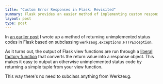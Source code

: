 ```yaml
---
title: "Custom Error Responses in Flask: Revisited"
summary: Flask provides an easier method of implementing custom responses.
layout: post
type: post
---
```


In [an earlier post](http://xor.lonnen.com/2012/12/30/custom-flask-error.html) I wrote up a method of returning unimplemented status codes in Flask based on subclassing `werkzeug.exceptions.HTTPException`.

As it turns out, the output of Flask view functions are run through a [liberal factory function](http://flask.pocoo.org/docs/api/#flask.Flask.make_response) that converts the return value into a response object. This makes it easy to output an otherwise unimplemented status code by returning a simple tuple from your view function.

<script src="https://gist.github.com/lonnen/5338856.js"></script>

This way there's no need to subclass anything from Werkzeug.
